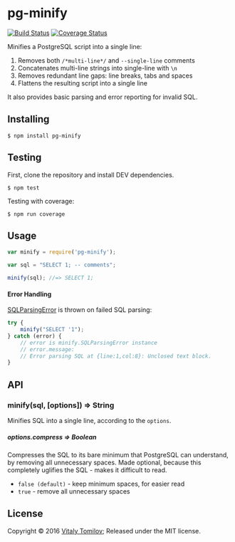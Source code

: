 pg-minify
=========

[![Build Status](https://travis-ci.org/vitaly-t/pg-minify.svg?branch=master)](https://travis-ci.org/vitaly-t/pg-minify)
[![Coverage Status](https://coveralls.io/repos/vitaly-t/pg-minify/badge.svg?branch=master)](https://coveralls.io/r/vitaly-t/pg-minify?branch=master)

Minifies a PostgreSQL script into a single line: 

1. Removes both `/*multi-line*/` and `--single-line` comments
2. Concatenates multi-line strings into single-line with `\n`
3. Removes redundant line gaps: line breaks, tabs and spaces
4. Flattens the resulting script into a single line

It also provides basic parsing and error reporting for invalid SQL.

## Installing

```
$ npm install pg-minify
```

## Testing

First, clone the repository and install DEV dependencies.

```
$ npm test
```

Testing with coverage:
```
$ npm run coverage
```

## Usage

```js
var minify = require('pg-minify');

var sql = "SELECT 1; -- comments";

minify(sql); //=> SELECT 1;
```

#### Error Handling

[SQLParsingError] is thrown on failed SQL parsing:

```js
try {
    minify("SELECT '1");
} catch (error) {
    // error is minify.SQLParsingError instance
    // error.message:
    // Error parsing SQL at {line:1,col:8}: Unclosed text block.
}
```

## API

### minify(sql, [options]) ⇒ String

Minifies SQL into a single line, according to the `options`.

##### options.compress ⇒ Boolean

Compresses the SQL to its bare minimum that PostgreSQL can understand, by removing all unnecessary spaces.
Made optional, because this completely uglifies the SQL - makes it difficult to read.

* `false (default)` - keep minimum spaces, for easier read
* `true` - remove all unnecessary spaces 

## License

Copyright © 2016 [Vitaly Tomilov](https://github.com/vitaly-t);
Released under the MIT license.

[SQLParsingError]:https://github.com/vitaly-t/pg-minify/blob/master/lib/error.js#L12
